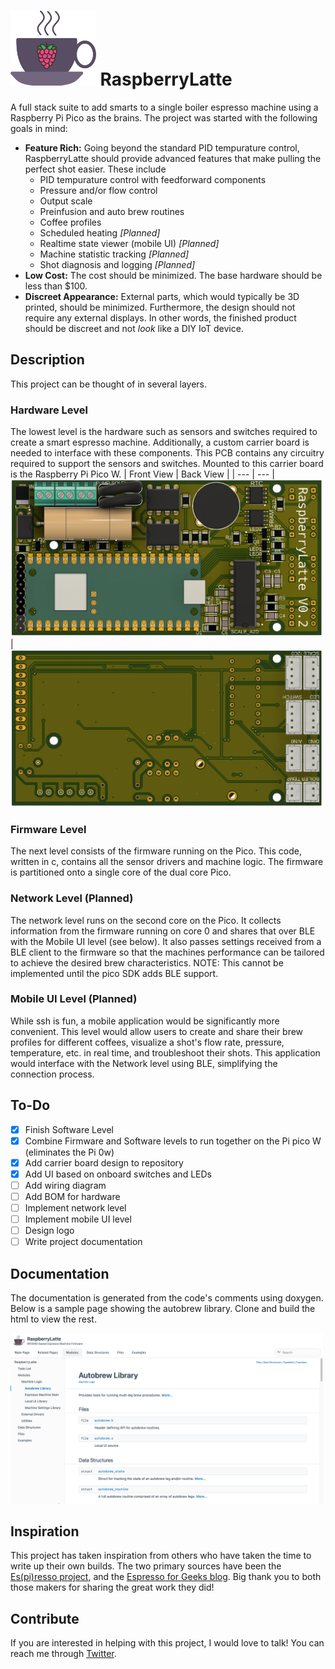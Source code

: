 # <img src="https://github.com/hallboyone/RaspberryLatte/blob/development/docs/Assets/logo.png" height="120"> RaspberryLatte 

A full stack suite to add smarts to a single boiler espresso machine using a Raspberry Pi Pico as the brains. The project was started with the following goals in mind:
- **Feature Rich:** Going beyond the standard PID tempurature control, RaspberryLatte should provide advanced features that make pulling the perfect shot easier. These include
  - PID tempurature control with feedforward components
  - Pressure and/or flow control
  - Output scale
  - Preinfusion and auto brew routines
  - Coffee profiles
  - Scheduled heating *[Planned]*
  - Realtime state viewer (mobile UI) *[Planned]*
  - Machine statistic tracking *[Planned]*
  - Shot diagnosis and logging  *[Planned]*
- **Low Cost:** The cost should be minimized. The base hardware should be less than $100.
- **Discreet Appearance:** External parts, which would typically be 3D printed, should be minimized. Furthermore, the design should not require any external displays. In other words, the finished product should be discreet and not *look* like a DIY IoT device. 


## Description

This project can be thought of in several layers. 
### Hardware Level
The lowest level is the hardware such as sensors and switches required to create a smart espresso machine. Additionally, a custom carrier board is needed to interface with these components. This PCB contains any circuitry required to support the sensors and switches. Mounted to this carrier board is the Raspberry Pi Pico W.
| Front View | Back View |
| --- | --- |
<img src="https://github.com/hallboyone/RaspberryLatte/blob/master/hardware/RaspberryLatte_main_board_front.png?raw=true" alt="Front view of main board" width="500"/> | <img src="https://github.com/hallboyone/RaspberryLatte/blob/master/hardware/RaspberryLatte_main_board_back.png?raw=true" alt="Back view of main board" width="500"/>

  
### Firmware Level
The next level consists of the firmware running on the Pico. This code, written in c, contains all the sensor drivers and machine logic. The firmware is partitioned onto a single core of the dual core Pico.
### Network Level (Planned)
The network level runs on the second core on the Pico. It collects information from the firmware running on core 0 and shares that over BLE with the Mobile UI level (see below). It also passes settings received from a BLE client to the firmware so that the machines performance can be tailored to achieve the desired brew characteristics. NOTE: This cannot be implemented until the pico SDK adds BLE support.
### Mobile UI Level (Planned)
While ssh is fun, a mobile application would be significantly more convenient. This level would allow users to create and share their brew profiles for different coffees, visualize a shot's flow rate, pressure, temperature, etc. in real time, and troubleshoot their shots. This application would interface with the Network level using BLE, simplifying the connection process.

## To-Do
- [X] Finish Software Level
- [x] Combine Firmware and Software levels to run together on the Pi pico W (eliminates the Pi 0w)
- [x] Add carrier board design to repository
- [x] Add UI based on onboard switches and LEDs
- [ ] Add wiring diagram
- [ ] Add BOM for hardware
- [ ] Implement network level
- [ ] Implement mobile UI level
- [ ] Design logo
- [ ] Write project documentation

## Documentation
The documentation is generated from the code's comments using doxygen. Below is a sample page showing the autobrew library. Clone and build the html to view the rest.

<img src="https://github.com/hallboyone/RaspberryLatte/blob/development/docs/Assets/doxygen_ex.png" alt="Doxygen screenshot" width="500"/>


## Inspiration
This project has taken inspiration from others who have taken the time to write up their own builds. The two primary sources have been the [Es(pi)resso project](https://home-automations.net/project-coffee-espiresso-machine/), and the [Espresso for Geeks blog](https://www.instructables.com/Espresso-for-Geeks/). Big thank you to both those makers for sharing the great work they did!

## Contribute
If you are interested in helping with this project, I would love to talk! You can reach me through [Twitter](https://twitter.com/hallboyone "Richard Hall").
